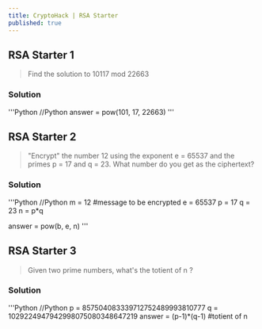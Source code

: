 ```yaml
---
title: CryptoHack | RSA Starter
published: true
---
```


## [](#header-2)RSA Starter 1

> Find the solution to 10117 mod 22663

### [](#header-3)Solution

'''Python
//Python
answer = pow(101, 17, 22663)
'''
## [](#header-2)RSA Starter 2

> "Encrypt" the number 12 using the exponent e = 65537 and the primes p = 17 and q = 23. What number do you get as the ciphertext?

### [](#header-3)Solution

'''Python
//Python
m = 12 #message to be encrypted
e = 65537
p = 17
q = 23
n = p*q

answer = pow(b, e, n)
'''

## [](#header-2)RSA Starter 3

> Given two prime numbers, what's the totient of n ?

### [](#header-3)Solution

'''Python
//Python
p = 857504083339712752489993810777
q = 1029224947942998075080348647219
answer = (p-1)*(q-1)                     #totient of n
